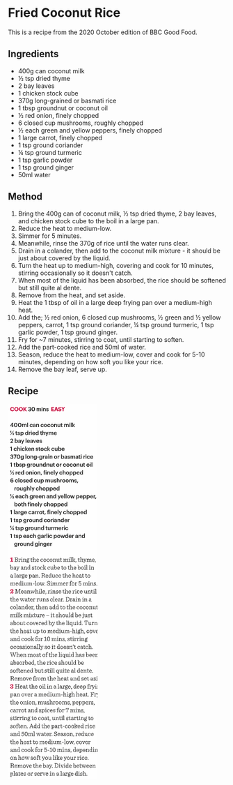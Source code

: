 
# Fried Coconut Rice # 

This is a recipe from the 2020 October edition of BBC Good Food.

## Ingredients ## 

- 400g can coconut milk
- ½ tsp dried thyme
- 2 bay leaves
- 1 chicken stock cube
- 370g long-grained or basmati rice
- 1 tbsp groundnut or coconut oil
- ½ red onion, finely chopped
- 6 closed cup mushrooms, roughly chopped
- ½ each green and yellow peppers, finely chopped
- 1 large carrot, finely chopped
- 1 tsp ground coriander
- ¼ tsp ground turmeric
- 1 tsp garlic powder
- 1 tsp ground ginger
- 50ml water

## Method ## 

1. Bring the 400g can of coconut milk, ½ tsp dried thyme, 2 bay leaves, and chicken stock cube to the boil in a large pan.
2. Reduce the heat to medium-low.
3. Simmer for 5 minutes.
4. Meanwhile, rinse the 370g of rice until the water runs clear.
5. Drain in a colander, then add to the coconut milk mixture - it should be just about covered by the liquid.
6. Turn the heat up to medium-high, covering and cook for 10 minutes, stirring occasionally so it doesn't catch.
7. When most of the liquid has been absorbed, the rice should be softened but still quite al dente.
8. Remove from the heat, and set aside.
9. Heat the 1 tbsp of oil in a large deep frying pan over a medium-high heat.
10. Add the; ½ red onion, 6 closed cup mushrooms, ½ green and ½ yellow peppers, carrot, 1 tsp ground coriander, ¼ tsp ground turmeric, 1 tsp garlic powder, 1 tsp ground ginger.
11. Fry for ~7 minutes, stirring to coat, until starting to soften.
12. Add the part-cooked rice and 50ml of water.
13. Season, reduce the heat to medium-low, cover and cook for 5-10 minutes, depending on how soft you like your rice.
14. Remove the bay leaf, serve up.

## Recipe

![Fried Coconut Rice Recipe](/public/images/Fried-Coconut-Rice.png)

